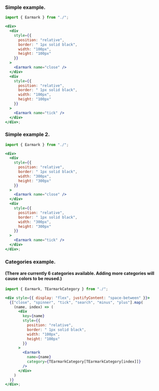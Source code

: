 ### Simple example.

```jsx harmony
import { Earmark } from "./";

<div>
  <div
    style={{
      position: "relative",
      border: " 1px solid black",
      width: "100px",
      height: "100px"
    }}
  >
    <Earmark name="close" />
  </div>
  <div
    style={{
      position: "relative",
      border: " 1px solid black",
      width: "100px",
      height: "100px"
    }}
  >
    <Earmark name="tick" />
  </div>
</div>;
```

### Simple example 2.

```jsx harmony
import { Earmark } from "./";

<div>
  <div
    style={{
      position: "relative",
      border: " 1px solid black",
      width: "300px",
      height: "300px"
    }}
  >
    <Earmark name="close" />
  </div>
  <div
    style={{
      position: "relative",
      border: " 1px solid black",
      width: "300px",
      height: "300px"
    }}
  >
    <Earmark name="tick" />
  </div>
</div>;
```

### Categories example.

#### (There are currently 6 categories available. Adding more categories will cause colors to be reused.)

```jsx harmony
import { Earmark, TEarmarkCategory } from "./";

<div style={{ display: "flex", justifyContent: "space-between" }}>
  {["close", "spinner", "tick", "search", "minus", "plus"].map(
    (name, index) => (
      <div
        key={name}
        style={{
          position: "relative",
          border: " 1px solid black",
          width: "100px",
          height: "100px"
        }}
      >
        <Earmark
          name={name}
          category={TEarmarkCategory[TEarmarkCategory[index]]}
        />
      </div>
    )
  )}
</div>;
```
